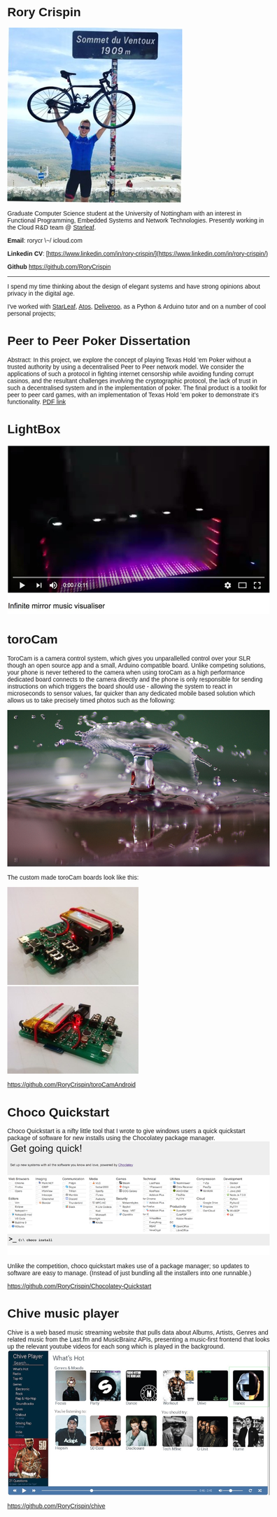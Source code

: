 <style>
body {
    max-width: 600px;
    font-family: sans-serif;
}
img {
    max-width: 100%;
}
</style>
<title>Rory Cripin</title>

# Rory Crispin

![](./dp.jpg) 

Graduate Computer Science student at the University of Nottingham with an
interest in Functional Programming, Embedded Systems and Network Technologies.
Presently working in the Cloud R&D team @ [Starleaf](https://starleaf.com).

**Email**: rorycr \\~/ icloud.com

**Linkedin CV**: [https://www.linkedin.com/in/rory-crispin/](https://www.linkedin.com/in/rory-crispin/)

**Github** <https://github.com/RoryCrispin>

---

I spend my time thinking about the design of elegant systems and have strong
opinions about privacy in the digital age.

I\'ve worked with [StarLeaf](https://www.starleaf.com/), [Atos](https://atos.net/en/), [Deliveroo](https://deliveroo.co.uk/), as a Python & Arduino tutor and on a
number of cool personal projects;


# Peer to Peer Poker Dissertation

Abstract: In this project, we explore the concept of playing Texas Hold \'em
Poker without a trusted authority by using a decentralised Peer to Peer network
model. We consider the applications of such a protocol in fighting internet
censorship while avoiding funding corrupt casinos, and the resultant challenges
involving the cryptographic protocol, the lack of trust in such a decentralised
system and in the implementation of poker. The final product is a toolkit for
peer to peer card games, with an implementation of Texas Hold \'em poker to
demonstrate it’s functionality.
[PDF link](./psyrc3-g53ids-no-appendix.pdf)


# LightBox

<a
href="https://www.youtube.com/watch?v=fLfHxIgfHbs&list=PLiMFSoShr-2CHHhh7sUthnF5c6HZwKOro">
<img src="./mirror_yt.jpg" width="600em"> </a> 


# toroCam

ToroCam is a camera control system, which gives you unparallelled control over
your SLR though an open source app and a small, Arduino compatible board. Unlike
competing solutions, your phone is never tethered to the camera when using
toroCam as a high performance dedicated board connects to the camera directly
and the phone is only responsible for sending instructions on which triggers the
board should use - allowing the system to react in microseconds to sensor
values, far quicker than any dedicated mobile based solution which allows us to
take precisely timed photos such as the following:

![](./dropPhoto.jpg) 

The custom made toroCam boards look like this:

![](./tcBoard1.jpg) ![](./tcBoard2.jpg)

<https://github.com/RoryCrispin/toroCamAndroid>


# Choco Quickstart

Choco Quickstart is a nifty little tool that I wrote to give windows users a
quick quickstart package of software for new installs using the Chocolatey
package manager. ![](./quickstart.png)

Unlike the competition, choco quickstart makes use of a package manager; so
updates to software are easy to manage. (Instead of just bundling all the installers into one runnable.)

<https://github.com/RoryCrispin/Chocolatey-Quickstart>


# Chive music player

Chive is a web based music streaming website that pulls data about Albums,
Artists, Genres and related music from the Last.fm and MusicBrainz APIs,
presenting a music-first frontend that looks up the relevant youtube videos for
each song which is played in the background. ![img](./chiveui.jpg)

<https://github.com/RoryCrispin/chive>

